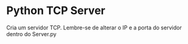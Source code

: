 # Python TCP Server

Cria um servidor TCP. Lembre-se de alterar o IP e a porta do servidor dentro do Server.py
